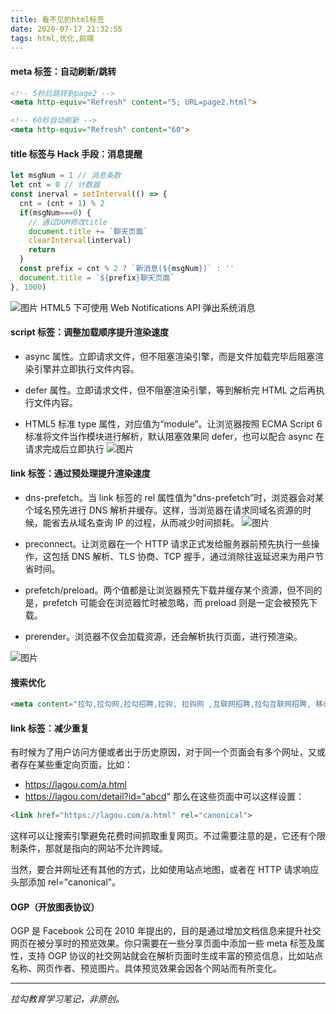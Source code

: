 ```yaml
---
title: 看不见的html标签
date: 2020-07-17 21:32:55
tags: html,优化,前端
---
```



#### meta 标签：自动刷新/跳转
``` html
<!-- 5秒后跳转到page2 -->
<meta http-equiv="Refresh" content="5; URL=page2.html">

<!-- 60秒自动刷新 -->
<meta http-equiv="Refresh" content="60">

```


#### title 标签与 Hack 手段：消息提醒
``` js
let msgNum = 1 // 消息条数
let cnt = 0 // 计数器
const inerval = setInterval(() => {
  cnt = (cnt + 1) % 2
  if(msgNum===0) {
    // 通过DOM修改title
    document.title += `聊天页面`
    clearInterval(interval)
    return
  }
  const prefix = cnt % 2 ? `新消息(${msgNum})` : ''
  document.title = `${prefix}聊天页面`
}, 1000)
```
![图片](https://s0.lgstatic.com/i/image/M00/07/67/CgqCHl65LJGAR25PAAAXBLXRFXg133.gif)
HTML5 下可使用 Web Notifications API 弹出系统消息


#### script 标签：调整加载顺序提升渲染速度
- async 属性。立即请求文件，但不阻塞渲染引擎，而是文件加载完毕后阻塞渲染引擎并立即执行文件内容。

- defer 属性。立即请求文件，但不阻塞渲染引擎，等到解析完 HTML 之后再执行文件内容。

- HTML5 标准 type 属性，对应值为“module”。让浏览器按照 ECMA Script 6 标准将文件当作模块进行解析，默认阻塞效果同 defer，也可以配合 async 在请求完成后立即执行
![图片](https://s0.lgstatic.com/i/image/M00/07/0E/Ciqc1F647iiAZx3cAAB1ewBzlh0431.png)


#### link 标签：通过预处理提升渲染速度
- dns-prefetch。当 link 标签的 rel 属性值为“dns-prefetch”时，浏览器会对某个域名预先进行 DNS 解析并缓存。这样，当浏览器在请求同域名资源的时候，能省去从域名查询 IP 的过程，从而减少时间损耗。
![图片](https://s0.lgstatic.com/i/image/M00/07/0E/Ciqc1F647jWAHmc_AAAiNGoHmY8154.png)

- preconnect。让浏览器在一个 HTTP 请求正式发给服务器前预先执行一些操作，这包括 DNS 解析、TLS 协商、TCP 握手，通过消除往返延迟来为用户节省时间。

- prefetch/preload。两个值都是让浏览器预先下载并缓存某个资源，但不同的是，prefetch 可能会在浏览器忙时被忽略，而 preload 则是一定会被预先下载。

- prerender。浏览器不仅会加载资源，还会解析执行页面，进行预渲染。

![图片](https://s0.lgstatic.com/i/image/M00/07/0E/Ciqc1F647j-AFiBtAABWh7ld3uA965.png)


#### 搜索优化

``` html 
<meta content="拉勾,拉勾网,拉勾招聘,拉钩, 拉钩网 ,互联网招聘,拉勾互联网招聘, 移动互联网招聘, 垂直互联网招聘, 微信招聘, 微博招聘, 拉勾官网, 拉勾百科,跳槽, 高薪职位, 互联网圈子, IT招聘, 职场招聘, 猎头招聘,O2O招聘, LBS招聘, 社交招聘, 校园招聘, 校招,社会招聘,社招" name="keywords">
```

#### link 标签：减少重复
有时候为了用户访问方便或者出于历史原因，对于同一个页面会有多个网址，又或者存在某些重定向页面，比如：
- https://lagou.com/a.html
- https://lagou.com/detail?id="abcd"
那么在这些页面中可以这样设置：
``` html 
<link href="https://lagou.com/a.html" rel="canonical">
```
这样可以让搜索引擎避免花费时间抓取重复网页。不过需要注意的是，它还有个限制条件，那就是指向的网站不允许跨域。

当然，要合并网址还有其他的方式，比如使用站点地图，或者在 HTTP 请求响应头部添加 rel="canonical"。

#### OGP（开放图表协议）
OGP 是 Facebook 公司在 2010 年提出的，目的是通过增加文档信息来提升社交网页在被分享时的预览效果。你只需要在一些分享页面中添加一些 meta 标签及属性，支持 OGP 协议的社交网站就会在解析页面时生成丰富的预览信息，比如站点名称、网页作者、预览图片。具体预览效果会因各个网站而有所变化。





------------------------------------

*拉勾教育学习笔记，非原创。*